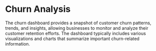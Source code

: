# Churn Analysis
The churn dashboard provides a snapshot of customer churn patterns, trends, and insights, allowing businesses to monitor and analyze their customer retention efforts. The dashboard typically includes various visualizations and charts that summarize important churn-related information.
